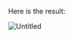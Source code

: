 Here is the result:


![Untitled](https://github.com/user-attachments/assets/a2628e59-504e-453b-98f0-21ca428816b2)

